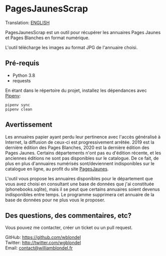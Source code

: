# PagesJaunesScrap

Translation: [ENGLISH](README.en.md)

PagesJaunesScrap est un outil pour récupérer les annuaires Pages Jaunes
et Pages Blanches en format numérique.

L'outil télécharge les images au format JPG de l'annuaire choisi.

## Pré-requis

- Python 3.8
- requests

En étant dans le répertoire du projet, installez les dépendances avec [Pipenv](https://pipenv.pypa.io/en/stable/install/#pragmatic-installation-of-pipenv):
```
pipenv sync
pipenv clean
```

## Avertissement

Les annuaires papier ayant perdu leur pertinence avec l'accès généralisé à Internet, la diffusion de ceux-ci est progressivement arrêtée. 2019 est la dernière édition des Pages Blanches, 2020 est la dernière édition des Pages Jaunes. Certains départements n'ont pas eu d'édition récente, et les anciennes éditions ne sont pas disponibles sur le catalogue. De ce fait, de plus en plus d'annuaires numérisés sont/deviennent indisponibles sur le catalogue en ligne, au profit du site [PagesJaunes](https://www.pagesjaunes.fr/).

L'outil vous propose les annuaires disponibles pour le département que vous avez choisi en consultant une base de données que j'ai constituée (phonebooks.sqlite), mais il se peut que certains annuaires soient devenus indisponibles entre temps. Le programme supprimera cet annuaire de la base de données pour ne plus vous le proposer.

## Des questions, des commentaires, etc?

Vous pouvez me contacter, créer un ticket ou un pull request.

GitHub: https://github.com/wblondel <br/> Twitter:
http://twitter.com/wgblondel <br/> Email: contact@williamblondel.fr

